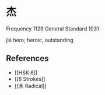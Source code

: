 # 杰
Frequency 1129
General Standard 1031

jié
hero; heroic, outstanding

## References
- [[HSK 6]]
- [[8 Strokes]]
- [[木 Radical]]